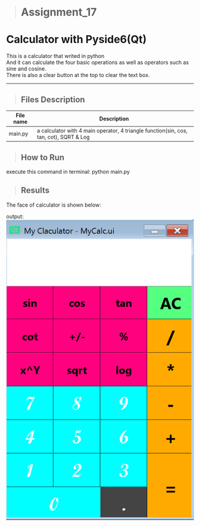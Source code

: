 
># Assignment_17




# Calculator with Pyside6(Qt)
This is a calculator that writed in python <br />
And it can calculate the four basic operations as well as operators such as sine and cosine.<br /> 
There is also a clear button at the top to clear the text box.

---
>## Files Description


| File name | Description |
|--- | --- |
|main.py | a calculator with 4 main operator, 4 triangle function(sin, cos, tan, cot), SQRT & Log |



>## How to Run
execute this command in terminal:
python main.py


>## Results

The face of calculator is shown below:

output:
![concentric](calculator.png)

